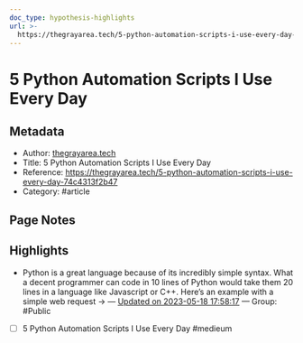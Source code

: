 ```yaml
---
doc_type: hypothesis-highlights
url: >-
  https://thegrayarea.tech/5-python-automation-scripts-i-use-every-day-74c4313f2b47
---
```


# 5 Python Automation Scripts I Use Every Day

## Metadata
- Author: [thegrayarea.tech]()
- Title: 5 Python Automation Scripts I Use Every Day
- Reference: https://thegrayarea.tech/5-python-automation-scripts-i-use-every-day-74c4313f2b47
- Category: #article

## Page Notes
## Highlights
- Python is a great language because of its incredibly simple syntax. What a decent programmer can code in 10 lines of Python would take them 20 lines in a language like Javascript or C++. Here’s an example with a simple web request → — [Updated on 2023-05-18 17:58:17](https://hyp.is/4ZJ4LPVhEe2W-e_mcuL7Uw/thegrayarea.tech/5-python-automation-scripts-i-use-every-day-74c4313f2b47) — Group: #Public
    
- [ ] 5 Python Automation Scripts I Use Every Day #medieum


